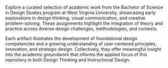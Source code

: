 Explore a curated selection of academic work from the Bachelor of Science in Design Studies program at West Virginia University, showcasing early explorations in design thinking, visual communication, and creative problem-solving. These assignments highlight the integration of theory and practice across diverse design challenges, methodologies, and contexts.

Each artifact illustrates the development of foundational design competencies and a growing understanding of user-centered principles, innovation, and strategic design. Collectively, they offer meaningful insight into the academic groundwork that informs the applied focus of this repository in both Design Thinking and Instructional Design.
